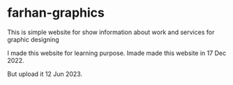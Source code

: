 # farhan-graphics
This is simple website for show information about work and services for graphic designing

I made this website for learning purpose.
Imade made this website in 17 Dec 2022.

But upload it 12 Jun 2023.
